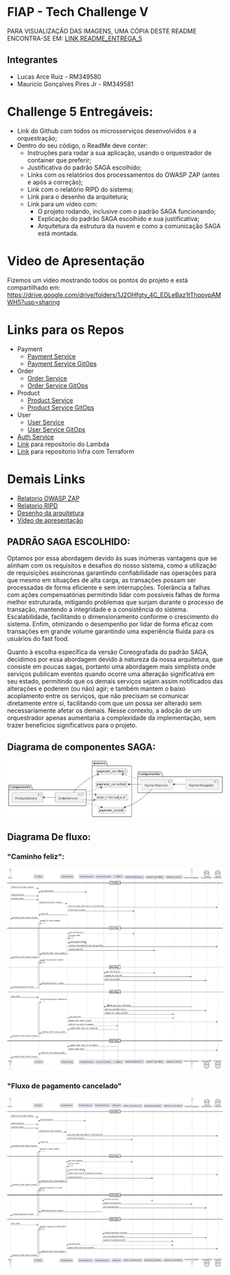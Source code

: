 # FIAP - Tech Challenge V

PARA VISUALIZAÇÃO DAS IMAGENS, UMA CÓPIA DESTE README ENCONTRA-SE EM: [LINK README_ENTREGA_5]()

## Integrantes
- Lucas Arce Ruiz - RM349580
- Mauricio Gonçalves Pires Jr - RM349581

# Challenge 5 Entregáveis:

- Link do Github com todos os microsserviços desenvolvidos e a orquestração;
- Dentro do seu código, o ReadMe deve conter:
    - Instruções para rodar a sua aplicação, usando o orquestrador de container que preferir;
    - Justificativa do padrão SAGA escolhido;
    - Links com os relatórios dos processamentos do OWASP ZAP (antes e após a correção);
    - Link com o relatório RIPD do sistema;
    - Link para o desenho da arquitetura;
    - Link para um vídeo com:
        - O projeto rodando, inclusive com o padrão SAGA funcionando;
        - Explicação do padrão SAGA escolhido e sua justificativa;
        - Arquitetura da estrutura da nuvem e como a comunicação SAGA está montada.

# Video de Apresentação

Fizemos um video mostrando todos os pontos do projeto e está compartilhado em: https://drive.google.com/drive/folders/1J2OHfgty_4C_EDLeBaz1tThqovpAMWH5?usp=sharing

# Links para os Repos

- Payment
    - [Payment Service](https://github.com/arceruiz/tech-challenge-payment)
    - [Payment Service GitOps](https://github.com/mauriciodm1998/payment-service-gitops)
- Order
    - [Order Service](https://github.com/arceruiz/tech-challenge-order)
    - [Order Service GitOps](https://github.com/mauriciodm1998/order-service-gitops)
- Product
    - [Product Service](https://github.com/arceruiz/tech-challenge-product)
    - [Product Service GitOps](https://github.com/mauriciodm1998/product-service-gitops)
- User
    - [User Service](https://github.com/mauriciodm1998/user-service)
    - [User Service GitOps](https://github.com/mauriciodm1998/user-service-gitops)
- [Auth Service](https://github.com/mauriciodm1998/auth-service)
- [Link](https://github.com/mauriciodm1998/auth-service) para repositorio do Lambda
- [Link](https://github.com/mauriciodm1998/tech-challenge-gitops) para repositorio Infra com Terraform

# Demais Links

- [Relatorio OWASP ZAP](https://drive.google.com/drive/folders/1LEQYRtPAx6eq7VyX0RtWgALFcyuercXA)
- [Relatorio RIPD](https://drive.google.com/drive/folders/1LEQYRtPAx6eq7VyX0RtWgALFcyuercXA)
- [Desenho da arquitetura](https://drive.google.com/drive/folders/1LEQYRtPAx6eq7VyX0RtWgALFcyuercXA)
- [Vídeo de apresentação](https://drive.google.com/drive/folders/1LEQYRtPAx6eq7VyX0RtWgALFcyuercXA)


## PADRÃO SAGA ESCOLHIDO:

Optamos por essa abordagem devido às suas inúmeras vantagens que se alinham com os requisitos e desafios do nosso sistema, como a utilização de requisições assíncronas garantindo confiabilidade nas operações para que mesmo em situações de alta carga, as transações possam ser processadas de forma eficiente e sem interrupções. Tolerância a falhas com ações compensatórias permitindo lidar com possíveis falhas de forma melhor estruturada, mitigando problemas que surjam durante o processo de transação, mantendo a integridade e a consistência do sistema. Escalabilidade, facilitando o dimensionamento conforme o crescimento do sistema. Enfim, otimizando o desempenho por lidar de forma eficaz com transações em grande volume garantindo uma experiência fluida para os usuários do fast food.

Quanto à escolha específica da versão Coreografada do padrão SAGA, decidimos por essa abordagem devido à natureza da nossa arquitetura, que consiste em poucas sagas, portanto uma abordagem mais simplista onde serviços publicam eventos quando ocorre uma alteração significativa em seu estado, permitindo que os demais serviços sejam assim notificados das alterações e poderem (ou não) agir; e também mantem o baixo acoplamento entre os serviços, que não precisam se comunicar diretamente entre sí, facilitando com que um possa ser alterado sem necessariamente afetar os demais. Nesse contexto, a adoção de um orquestrador apenas aumentaria a complexidade da implementação, sem trazer benefícios significativos para o projeto.

## Diagrama de componentes SAGA:

![image](./entrega/diagram.png)

## Diagrama De fluxo:

### "Caminho feliz":

![image](./entrega/right-diagram.png)

### "Fluxo de pagamento cancelado"

![image](./entrega/canceled-flow.png)



